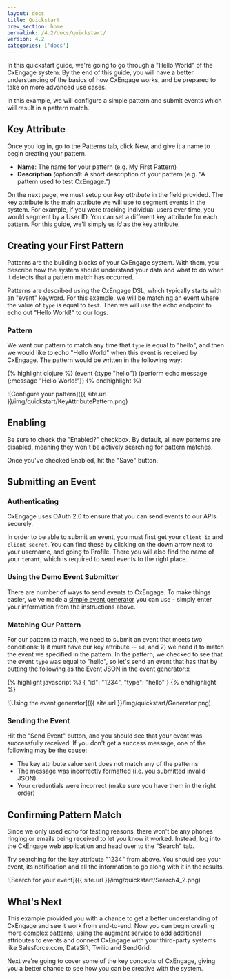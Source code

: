 ```yaml
---
layout: docs
title: Quickstart
prev_section: home
permalink: /4.2/docs/quickstart/
version: 4.2
categories: ['docs']
---
```


In this quickstart guide, we're going to go through a "Hello World" of the
CxEngage system. By the end of this guide, you will have a better understanding
of the basics of how CxEngage works, and be prepared to take on more advanced use cases.

In this example, we will configure a simple pattern and submit events which will
result in a pattern match.

## Key Attribute

Once you log in, go to the Patterns tab, click New, and give it a name to begin creating your pattern. 

* __Name__: The name for your pattern (e.g. My First Pattern)
* __Description__ *(optional)*: A short description of your pattern (e.g. "A pattern used to test CxEngage.")

On the next page, we must setup our *key attribute* in the field provided. The key attribute is the main attribute we will use to segment events in the system. For example, if you were tracking individual users over time, you would segment by a User ID. You can set a different key attribute for each pattern. For this guide, we'll simply us *id* as the key attribute.

## Creating your First Pattern

Patterns are the building blocks of your CxEngage system. With them, you describe how the system should understand your data and what to do when it detects that a pattern match has occurred.

Patterns are described using the CxEngage DSL, which typically starts with an "event" keyword. For this example, we will be matching an event where the value of `type` is equal to `test`. Then we will use the echo endpoint to echo out "Hello World!" to our logs.

### Pattern

We want our pattern to match any time that `type` is equal to "hello", and then we would like to echo "Hello World" when this event is received by CxEngage. The pattern would be written in the following way:

{% highlight clojure %}
(event {:type "hello"})
(perform echo message {:message "Hello World!"})
{% endhighlight %}

![Configure your pattern]({{ site.url }}/img/quickstart/KeyAttributePattern.png)

## Enabling

Be sure to check the "Enabled?" checkbox. By default, all new patterns are disabled, meaning they won't be actively searching for pattern matches.

Once you've checked Enabled, hit the "Save" button.

## Submitting an Event

### Authenticating

CxEngage uses OAuth 2.0 to ensure that you can send events to our APIs securely.

In order to be able to submit an event, you must first get your `client id` and `client secret`. You can find these by clicking on the down arrow next to your username, and going to Profile. There you will also find the name of your `tenant`, which is required to send events to the right place.

### Using the Demo Event Submitter

There are number of ways to send events to CxEngage. To make things easier,
we've made a [simple event generator](https://demo.cxengage.net) you can use - simply enter your information from the instructions above.

### Matching Our Pattern

For our pattern to match, we need to submit an event that meets two conditions: 1) it must have our key attribute -- `id`, and 2) we need it to match the event we specified in the pattern. In the pattern, we checked to see that the event `type` was equal to "hello", so let's send an event that has that by putting the following as the Event JSON in the event generator:x

{% highlight javascript %}
{
  "id": "1234",
  "type": "hello"
}
{% endhighlight %}

![Using the event generator]({{ site.url }}/img/quickstart/Generator.png)

### Sending the Event

Hit the "Send Event" button, and you should see that your event was successfully received. If you don't get a success message, one of the following may be the cause:

* The key attribute value sent does not match any of the patterns
* The message was incorrectly formatted (i.e. you submitted invalid JSON)
* Your credentials were incorrect (make sure you have them in the right order)

## Confirming Pattern Match

Since we only used echo for testing reasons, there won't be any phones ringing or emails being received to let you know it worked. Instead, log into the CxEngage web application and head over to the "Search" tab.

Try searching for the key attribute "1234" from above. You should see your event, its notification and all the information to go along with it in the results.

![Search for your event]({{ site.url }}/img/quickstart/Search4_2.png)

## What's Next

This example provided you with a chance to get a better understanding of
CxEngage and see it work from end-to-end. Now you can begin creating more complex patterns, using the augment service to add additional attributes to events and connect CxEngage with your third-party systems like Salesforce.com, DataSift, Twilio and SendGrid.

Next we're going to cover some of the key concepts of CxEngage, giving you a
better chance to see how you can be creative with the system.
